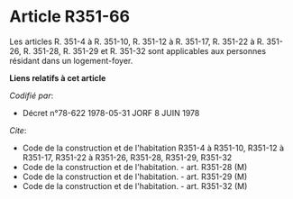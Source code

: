 # Article R351-66

Les articles R. 351-4 à R. 351-10, R. 351-12 à R. 351-17, R. 351-22 à R. 351-26, R. 351-28, R. 351-29 et R. 351-32 sont
applicables aux personnes résidant dans un logement-foyer.

**Liens relatifs à cet article**

_Codifié par_:

  - Décret n°78-622 1978-05-31 JORF 8 JUIN 1978

_Cite_:

  - Code de la construction et de l'habitation R351-4 à R351-10, R351-12 à R351-17, R351-22 à R351-26, R351-28, R351-29, R351-32
  - Code de la construction et de l'habitation. - art. R351-28 (M)
  - Code de la construction et de l'habitation. - art. R351-29 (M)
  - Code de la construction et de l'habitation. - art. R351-32 (M)
